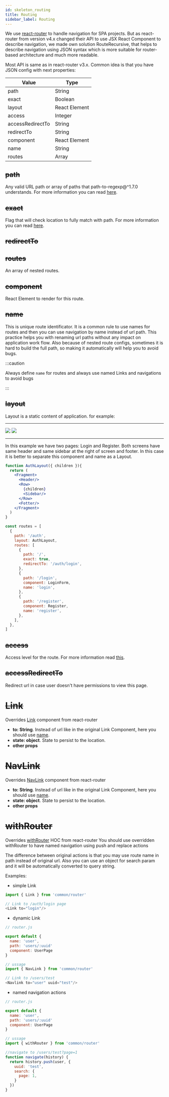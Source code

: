 ```yaml
---
id: skeleton_routing
title: Routing
sidebar_label: Routing
---
```


We use [react-router](https://reacttraining.com/react-router/web/guides/quick-start) to handle navigation for SPA projects.
But as react-router from version v4.x changed their API to use JSX React Component to describe navigation, we made own solution RouteRecursive, that helps to describe navigation using JSON syntax which is more suitable for router-based architecture and much more readable.

Most API is same as in react-router v3.x. Common idea is that you have JSON config with next properties:

|  Value             |      Type             |
| ------------------ | --------------------- |
|   path             | String|Array          |
|   exact            | Boolean               |
|   layout           | React Element         |
|   access           | Integer               |
|   accessRedirectTo | String                |
|   redirectTo       | String                |
|   component        | React Element         |
|   name             | String                |
|   routes           | Array                 |


## ~~path~~
Any valid URL path or array of paths that path-to-regexp@^1.7.0 understands. For more information you can read [here](https://reacttraining.com/react-router/web/api/Route/path-string-string).

## ~~exact~~
Flag that will check location to fully match with path. For more information you can read [here](https://reacttraining.com/react-router/web/api/Route/exact-bool).

## ~~redirectTo~~


## ~~routes~~

An array of nested routes.

## ~~component~~
React Element to render for this route.

## ~~name~~
This is unique route identificator. It is a common rule to use names for routes and then you can use navigation by name instead of url path. This practice helps you with renaming url paths without any impact on application work flow. Also because of nested route configs, sometimes it is hard to build the full path, so making it automatically will help you to avoid bugs.

:::caution

Always define `name` for routes and always use named Links and navigations to avoid bugs

:::


## ~~layout~~
Layout is a static content of application.
for example: 

---
<div class="adidas_auth">
    <img src="/img/adidas_1.png"/>
    <img src="/img/adidas_2.png"/>
</div>

---

In this example we have two pages: Login and Register. Both screens have same header and same sidebar at the right of screen and footer. In this case it is better to separate this component and name as a Layout.

```jsx
function AuthLayout({ children }){
  return (
    <Fragment>
      <Header/>
      <Row>
        {children}
        <Sidebar/>
      </Row>
      <Fotter/>
    </Fragment>
  )
}

const routes = [
  {
    path: '/auth',
    layout: AuthLayout,
    routes: [
      {
        path: '/',
        exact: true,
        redirectTo: '/auth/login',
      },
      {
        path: '/login',
        component: LoginForm,
        name: 'login',
      },
      {
        path: '/register',
        component: Register,
        name: 'register',
      },
    ],
  },
]


```

## ~~access~~

Access level for the route. For more information read [this](/frontend-docs/docs/skeleton/skeleton_access#page-level-access).

## ~~accessRedirectTo~~

Redirect url in case user doesn't have permissions to view this page.

# ~~Link~~

Overrides [Link](https://reacttraining.com/react-router/web/api/Link) component from react-router

- **to: String**. Instead of url like in the original Link Component, here you should use [name](/frontend-docs/docs/skeleton/skeleton_routing#name).
- **state: object**. State to persist to the location.
- **other props**

# ~~NavLink~~

Overrides [NavLink](https://reacttraining.com/react-router/web/api/NavLink) component from react-router

- **to: String**. Instead of url like in the original Link Component, here you should use [name](/frontend-docs/docs/skeleton/skeleton_routing#name).
- **state: object**. State to persist to the location.
- **other props**

# ~~withRouter~~
Overrides [withRouter](https://reacttraining.com/react-router/web/api/withRouter) HOC from react-router
You should use overridden withRouter to have named navigation using push and replace actions

The difference between original actions is that you may use route name in path instead of original url.
Also you can use an object for search param and it will be automatically converted to query string.


Examples:

- simple Link

```javascript
import { Link } from 'common/router'

// Link to /auth/login page
<Link to="login"/>
```

- dynamic Link


```javascript
// router.js

export default {
  name: 'user',
  path: 'users/:uuid'
  component: UserPage
}

// ussage
import { NavLink } from 'common/router'

// Link to /users/test
<Navlink to="user" uuid="test"/>

```

- named navigation actions

```javascript
// router.js

export default {
  name: 'user',
  path: 'users/:uuid'
  component: UserPage
}

// ussage
import { withRouter } from 'common/router'

//navigate to /users/test?page=1
function navigate(history) {
  return history.push(user, {
    uuid: 'test',
    search: {
      page: 1,
    }
  })
}

```
